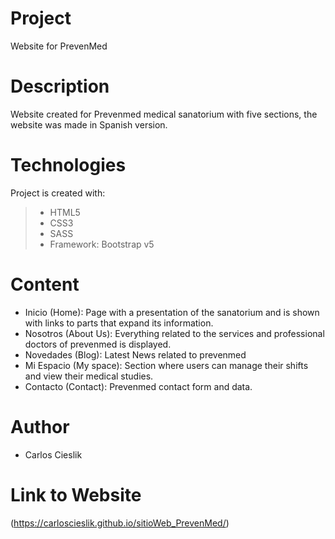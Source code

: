 # Project
Website for PrevenMed
# Description
Website created for Prevenmed medical sanatorium with five sections, the website was made in Spanish version.
# Technologies
Project is created with:
>
>   * HTML5
>   * CSS3
>   * SASS
>   * Framework: Bootstrap v5
# Content
* Inicio (Home): Page with a presentation of the sanatorium and is shown with links to parts that expand its information.
* Nosotros (About Us): Everything related to the services and professional doctors of prevenmed is displayed.
* Novedades (Blog): Latest News related to prevenmed
* Mi Espacio (My space): Section where users can manage their shifts and view their medical studies.
* Contacto (Contact): Prevenmed contact form and data.

# Author
- Carlos Cieslik

# Link to Website
(https://carloscieslik.github.io/sitioWeb_PrevenMed/)



